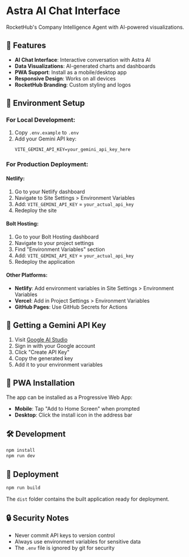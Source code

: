 # Astra AI Chat Interface

RocketHub's Company Intelligence Agent with AI-powered visualizations.

## 🚀 Features

- **AI Chat Interface**: Interactive conversation with Astra AI
- **Data Visualizations**: AI-generated charts and dashboards
- **PWA Support**: Install as a mobile/desktop app
- **Responsive Design**: Works on all devices
- **RocketHub Branding**: Custom styling and logos

## 🔧 Environment Setup

### For Local Development:
1. Copy `.env.example` to `.env`
2. Add your Gemini API key:
   ```
   VITE_GEMINI_API_KEY=your_gemini_api_key_here
   ```

### For Production Deployment:

#### Netlify:
1. Go to your Netlify dashboard
2. Navigate to Site Settings > Environment Variables
3. Add: `VITE_GEMINI_API_KEY` = `your_actual_api_key`
4. Redeploy the site

#### Bolt Hosting:
1. Go to your Bolt Hosting dashboard
2. Navigate to your project settings
3. Find "Environment Variables" section
4. Add: `VITE_GEMINI_API_KEY` = `your_actual_api_key`
5. Redeploy the application

#### Other Platforms:
- **Netlify**: Add environment variables in Site Settings > Environment Variables
- **Vercel**: Add in Project Settings > Environment Variables
- **GitHub Pages**: Use GitHub Secrets for Actions

## 🔑 Getting a Gemini API Key

1. Visit [Google AI Studio](https://aistudio.google.com/app/apikey)
2. Sign in with your Google account
3. Click "Create API Key"
4. Copy the generated key
5. Add it to your environment variables

## 📱 PWA Installation

The app can be installed as a Progressive Web App:
- **Mobile**: Tap "Add to Home Screen" when prompted
- **Desktop**: Click the install icon in the address bar

## 🛠️ Development

```bash
npm install
npm run dev
```

## 🚀 Deployment

```bash
npm run build
```

The `dist` folder contains the built application ready for deployment.

## 🔒 Security Notes

- Never commit API keys to version control
- Always use environment variables for sensitive data
- The `.env` file is ignored by git for security